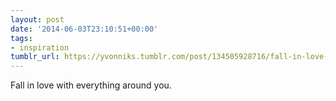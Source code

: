 ```yaml
---
layout: post
date: '2014-06-03T23:10:51+00:00'
tags:
- inspiration
tumblr_url: https://yvonniks.tumblr.com/post/134505928716/fall-in-love-with-everything-around-you
---
```

Fall in love with everything around you.&nbsp;
